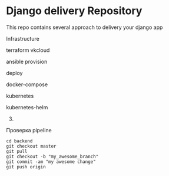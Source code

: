 # Django delivery Repository

This repo contains several approach to delivery your django app

Infrastructure

terraform vkcloud

ansible provision

deploy

docker-compose

kubernetes

kubernetes-helm



3.
Проверка pipeline

```
cd backend
git checkout master
git pull
git checkout -b "my_awesome_branch"
git commit -am "my awesome change"
git push origin
```
